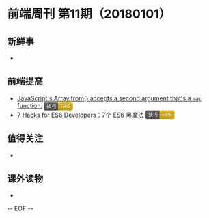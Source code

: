 # 前端周刊 第11期（20180101）

## 新鲜事
-

## 前端提高
- [JavaScript's Array.from() accepts a second argument that's a `map` function.](https://twitter.com/addyosmani/status/954254600193769473?utm_source=mife&utm_medium=article&utm_campaign=mifeweekly&utm_term=tips) <img valign="top" width="auto" height="20" src="./assets/tips.svg" />
- [7 Hacks for ES6 Developers](https://medium.com/dailyjs/7-hacks-for-es6-developers-4e24ff425d0b?utm_source=mife&utm_medium=article&utm_campaign=mifeweekly&utm_term=tips)：7个 ES6 黑魔法 <img valign="top" width="auto" height="20" src="./assets/tips.svg" />

## 值得关注
-

## 课外读物
-

-- EOF --